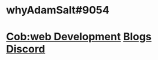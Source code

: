 # whyAdamSalt#9054
# [Cob:web Development](https://cob-web.xyz) [Blogs](blogs.md) [Discord](https://cob-web.xyz/discord/)
